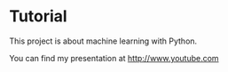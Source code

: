 # Tutorial

This project is about machine learning with Python.

You can find my presentation at http://www.youtube.com

